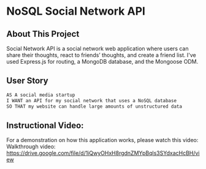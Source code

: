# NoSQL Social Network API

## About This Project

Social Network API is a social network web application where users can share their thoughts, react to friends’ thoughts, and create a friend list. I've used Express.js for routing, a MongoDB database, and the Mongoose ODM. 


## User Story

```md
AS A social media startup
I WANT an API for my social network that uses a NoSQL database
SO THAT my website can handle large amounts of unstructured data
```

## Instructional Video:
For a demonstration on how this application works, please watch this video:
Walkthrough video: https://drive.google.com/file/d/1iQwyOHxH8rgdnZMYpBqls3SYdxacHcBH/view




